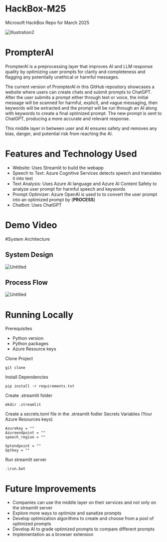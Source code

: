 # HackBox-M25
Microsoft HackBox Repo for March 2025

![Illustration2](https://github.com/user-attachments/assets/1c883944-2276-4496-88b8-9e4b9cf0b25c)

# PrompterAI
PrompterAI is a preprocessing layer that improves AI and LLM response quality by optimizing user prompts for clarity and completeness and flagging any potentially unethical or harmful messages.

The current version of PrompterAI in this GitHub repository showcases a website where users can create chats and submit prompts to ChatGPT. After the user submits a prompt either through text or voice, the initial message will be scanned for harmful, explicit, and vague messaging, then keywords will be extracted and the prompt will be run through an AI along with keywords to create a final optimized prompt. The new prompt is sent to ChatGPT, producing a more accurate and relevant response.

This middle layer in between user and AI ensures safety and removes any bias, danger, and potential risk from reaching the AI.

# Features and Technology Used
- Website: Uses Streamlit to build the webapp
- Speech to Text: Azure Cognitive Services detects speech and translates it into text
- Text Analysis: Uses Azure AI language and Azure AI Content Safety to analyze user prompt for harmful speech and keywords
- Prompt Optimizer: Azure OpenAI is used to to convert the user prompt into an optimized prompt by (**PROCESS**)
- Chatbot: Uses ChatGPT

# Demo Video

#System Architecture
## System Design
![Untitled](https://github.com/user-attachments/assets/d2c4f714-0996-4f09-9c60-5f2d6e9c92eb)

## Process Flow
![Untitled](https://github.com/user-attachments/assets/81f6b53c-e253-4540-8489-e98b6dd4a26a)

# Running Locally
Prerequisites
- Python version
- Python packages
- Azure Resource keys

Clone Project
```
git clone 
```
Install Dependencies
```
pip install -r requirements.txt
```
Create .streamlit folder
```
mkdir .streamlit
```
Create a secrets.toml file in the .streamlit fodler
Secrets Variables (Your Azure Resources keys)
```
Azurekey = ""
Azureendpoint = ""
speech_region = ""

Gptendpoint = ""
Gptkey = ""
```
Run streamlit server
```
.\run.bat
```
# Future Improvements
- Companies can use the middle layer on their services and not only on the streamlit server
- Explore more ways to optimize and sanatize prompts
- Develop optimization algorithms to create and choose from a pool of optimized prompts
- Develop AI to grade optimized prompts to compare different prompts
- Implementation as a browser extension
